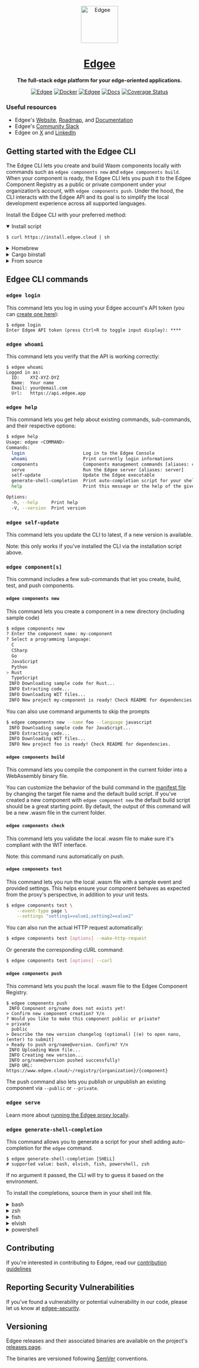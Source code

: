 <div align="center">

<p align="center">
  <a href="https://www.edgee.cloud">
    <picture>
      <source media="(prefers-color-scheme: dark)" srcset="https://cdn.edgee.cloud/img/favicon-dark.svg">
      <img src="https://cdn.edgee.cloud/img/favicon.svg" height="100" alt="Edgee">
    </picture>
    <h1 align="center">Edgee</h1>
  </a>
</p>


**The full-stack edge platform for your edge-oriented applications.**

[![Edgee](https://img.shields.io/badge/edgee-open%20source-blueviolet.svg)](https://www.edgee.cloud)
[![Docker](https://img.shields.io/docker/v/edgeecloud/edgee.svg?logo=docker&label=docker&color=0db7ed)](https://hub.docker.com/r/edgeecloud/edgee)
[![Edgee](https://img.shields.io/badge/slack-edgee-blueviolet.svg?logo=slack)](https://www.edgee.cloud/slack)
[![Docs](https://img.shields.io/badge/docs-published-blue)](https://www.edgee.cloud/docs/introduction)
[![Coverage Status](https://coveralls.io/repos/github/edgee-cloud/edgee/badge.svg)](https://coveralls.io/github/edgee-cloud/edgee)

</div>

### Useful resources

- Edgee's [Website](https://www.edgee.cloud), [Roadmap](https://www.edgee.cloud/roadmap), and [Documentation](https://www.edgee.cloud/docs/introduction)
- Edgee's [Community Slack](https://www.edgee.cloud/slack)
- Edgee on [X](https://x.com/edgee_cloud) and [LinkedIn](https://www.linkedin.com/company/edgee-cloud/)


## Getting started with the Edgee CLI

The Edgee CLI lets you create and build Wasm components locally with commands such as `edgee components new` and `edgee components build`.
When your component is ready, the Edgee CLI lets you push it to the Edgee Component Registry as a public or private component under your organization’s account, with `edgee components push`. Under the hood, the CLI interacts with the Edgee API and its goal is to simplify the local development experience across all supported languages.

Install the Edgee CLI with your preferred method:

<details open>
  <summary>Install script</summary>

  ```shell
  $ curl https://install.edgee.cloud | sh
  ```

</details>

<details>
  <summary>Homebrew</summary>

  ```shell
  $ brew tap edgee-cloud/edgee
  $ brew install edgee
  ```

</details>

<details>
  <summary>Cargo binstall</summary>

  ```shell
  $ cargo binstall edgee
  ```

</details>

<details>
  <summary>From source</summary>

  ```shell
  $ git clone https://github.com/edgee-cloud/edgee.git
  $ cd edgee
  $ cargo build --release
  $ ./target/release/edgee --version
  ```

</details>


## Edgee CLI commands

### `edgee login`

This command lets you log in using your Edgee account's API token (you can [create one here](https://www.edgee.cloud/~/me/settings/tokens)):


```shell
$ edgee login
Enter Edgee API token (press Ctrl+R to toggle input display): ****
```

### `edgee whoami`

This command lets you verify that the API is working correctly:

```shell
$ edgee whoami
Logged in as:
  ID:    XYZ-XYZ-DYZ
  Name:  Your name
  Email: your@email.com
  Url:   https://api.edgee.app
```

### `edgee help`

This command lets you get help about existing commands, sub-commands, and their respective options:

```bash
$ edgee help
Usage: edgee <COMMAND>
Commands:
  login                      Log in to the Edgee Console
  whoami                     Print currently login informations
  components                 Components management commands [aliases: component]
  serve                      Run the Edgee server [aliases: server]
  self-update                Update the Edgee executable
  generate-shell-completion  Print auto-completion script for your shell init file
  help                       Print this message or the help of the given subcommand(s)

Options:
  -h, --help     Print help
  -V, --version  Print version
```

### `edgee self-update`

This command lets you update the CLI to latest, if a new version is available.

Note: this only works if you've installed the CLI via the installation script above.

### `edgee component[s]`

This command includes a few sub-commands that let you create, build, test, and push components.

#### `edgee components new`

This command lets you create a component in a new directory (including sample code)

```bash
$ edgee components new
? Enter the component name: my-component
? Select a programming language:
  C
  CSharp
  Go
  JavaScript
  Python
> Rust
  TypeScript
 INFO Downloading sample code for Rust...
 INFO Extracting code...
 INFO Downloading WIT files...
 INFO New project my-component is ready! Check README for dependencies.
```

You can also use command arguments to skip the prompts

```bash
$ edgee components new --name foo --language javascript
 INFO Downloading sample code for JavaScript...
 INFO Extracting code...
 INFO Downloading WIT files...
 INFO New project foo is ready! Check README for dependencies.
```

#### `edgee components build`

This command lets you compile the component in the current folder into a WebAssembly binary file.

You can customize the behavior of the build command in the
[manifest file](https://www.edgee.cloud/docs/services/registry/developer-guide#component-manifest-file)
by changing the target file name
and the default build script. If you've created a new component with `edgee component new` the default build script
should be a great starting point. By default, the output of this command will be a new .wasm file in the current folder.


#### `edgee components check`

This command lets you validate the local .wasm file to make sure it's compliant with the WIT interface.

Note: this command runs automatically on push.

#### `edgee components test`

This command lets you run the local .wasm file with a sample event and provided settings.
This helps ensure your component behaves as expected from the proxy's perspective, in addition to your unit tests.

```bash
$ edgee components test \
    --event-type page \
    --settings "setting1=value1,setting2=value2"
```

You can also run the actual HTTP request automatically:

```bash
$ edgee components test [options] --make-http-request

```

Or generate the corresponding cURL command:

```bash
$ edgee components test [options] --curl
```

#### `edgee components push`

This command lets you push the local .wasm file to the Edgee Component Registry.

```shell
$ edgee components push
 INFO Component org/name does not exists yet!
> Confirm new component creation? Y/n
? Would you like to make this component public or private?
> private
  public
> Describe the new version changelog (optional) [(e) to open nano, (enter) to submit]
> Ready to push org/name@version. Confirm? Y/n
 INFO Uploading Wasm file...
 INFO Creating new version...
 INFO org/name@version pushed successfully!
 INFO URL: https://www.edgee.cloud/~/registry/{organization}/{component}
```

The push command also lets you publish or unpublish an existing component via `--public` or `--private`.

### `edgee serve`

Learn more about [running the Edgee proxy locally](./README-proxy.md).

### `edgee generate-shell-completion`

This command allows you to generate a script for your shell adding auto-completion for the `edgee` command.

```shell
$ edgee generate-shell-completion [SHELL]
# supported value: bash, elvish, fish, powershell, zsh
```

If no argument it passed, the CLI will try to guess it based on the environment.

To install the completions, source them in your shell init file.

<details>
  <summary>bash</summary>

  ```shell
  # ~/.bashrc
  $ eval $(edgee generate-shell-completion bash)
  ```

</details>

<details>
  <summary>zsh</summary>

  ```shell
  # store the auto-completion in ~/.zsh/_edgee
  $ edgee generate-shell-completion zsh > ~/.zsh/_edgee

  # ~/.zshrc
  fpath=(~/.zsh $fpath)
  autoload -Uz compinit
  compinit -u
  # note: you might need to delete ~/.zcompdump/ first
  ```

</details>

<details>
  <summary>fish</summary>

  ```shell
  # ~/.config/fish/completions/edgee.fish
  $ edgee generate-shell-completion fish | source
  ```

</details>

<details>
  <summary>elvish</summary>

  ```shell
  $ edgee generate-shell-completion elvish >> ~/.config/elvish/rc.elv
  ```

</details>

<details>
  <summary>powershell</summary>

  ```shell
  > edgee generate-shell-completion powershell >> $profile
  > .$profile
  ```

</details>

## Contributing
If you're interested in contributing to Edgee, read our [contribution guidelines](./CONTRIBUTING.md)

## Reporting Security Vulnerabilities
If you've found a vulnerability or potential vulnerability in our code, please let us know at
[edgee-security](mailto:security@edgee.cloud).

## Versioning
Edgee releases and their associated binaries are available on the project's [releases page](https://github.com/edgee-cloud/edgee/releases).

The binaries are versioned following [SemVer](https://semver.org/) conventions.
